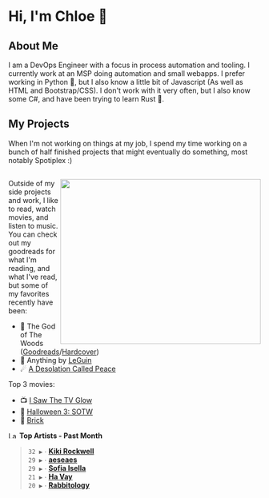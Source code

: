 # Hi, I'm Chloe 👋

## About Me

I am a DevOps Engineer with a focus in process automation and tooling. I currently work at an MSP doing automation and small webapps. I prefer working in Python 🐍, but I also know a little bit of Javascript (As well as HTML and Bootstrap/CSS). I don't work with it very often, but I also know some C#, and have been trying to learn Rust 🦀.

## My Projects

When I'm not working on things at my job, I spend my time working on a bunch of half finished projects that might eventually do something, most notably Spotiplex :)

##

<img align="right" width="400" height="330" src="https://spotify-recently-played-readme.vercel.app/api?user=1248359790">

Outside of my side projects and work, I like to read, watch movies, and listen to music. You can check out my goodreads for what I'm reading, and what I've read, but some of my favorites recently have been:

- 🌲 The God of The Woods ([Goodreads](https://www.goodreads.com/book/show/199698485-the-god-of-the-woods)/[Hardcover](https://hardcover.app/books/the-god-of-the-woods-a751dc55-af37-4ef4-a770-bacce531f656/editions/31503244))
- 🌌 Anything by [LeGuin](https://www.goodreads.com/author/show/874602.Ursula_K_Le_Guin)
- ☄ [A Desolation Called Peace](https://www.goodreads.com/book/show/45154547-a-desolation-called-peace)

Top 3 movies:

- 📺 [I Saw The TV Glow](https://letterboxd.com/film/i-saw-the-tv-glow/)
- 🎃 [Halloween 3: SOTW](https://letterboxd.com/film/halloween-iii-season-of-the-witch/)
- 🧱 [Brick](https://letterboxd.com/film/brick/)

<!--START_LASTFM_ARTISTS:{"period": "1month", "rows": 5}-->
<a href="https://last.fm" target="_blank"><img src="https://user-images.githubusercontent.com/17434202/215290617-e793598d-d7c9-428f-9975-156db1ba89cc.svg" alt="Last.fm Logo" width="18" height="13"/></a> **Top Artists - Past Month**

> `32 ▶️` ∙ **[Kiki Rockwell](https://www.last.fm/music/Kiki+Rockwell)**<br/>
> `29 ▶️` ∙ **[aeseaes](https://www.last.fm/music/aeseaes)**<br/>
> `29 ▶️` ∙ **[Sofia Isella](https://www.last.fm/music/Sofia+Isella)**<br/>
> `21 ▶️` ∙ **[Ha Vay](https://www.last.fm/music/Ha+Vay)**<br/>
> `20 ▶️` ∙ **[Rabbitology](https://www.last.fm/music/Rabbitology)**<br/>
<!--END_LASTFM_ARTISTS-->
